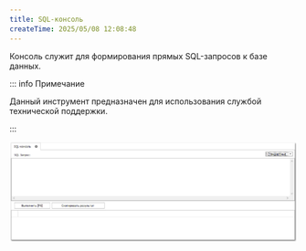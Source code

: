 ```yaml
---
title: SQL-консоль
createTime: 2025/05/08 12:08:48
---
```

Консоль служит для формирования прямых SQL-запросов к базе данных.

::: info Примечание

Данный инструмент предназначен для использования службой технической поддержки.

:::

![](../../assets/specification/image455.png)
